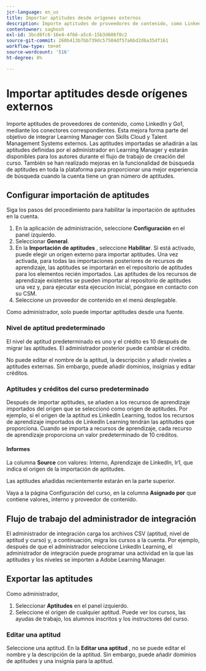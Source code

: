 ```yaml
---
jcr-language: en_us
title: Importar aptitudes desde orígenes externos
description: Importe aptitudes de proveedores de contenido, como LinkedIn y Go1, mediante los conectores correspondientes.  Las aptitudes importadas se añadirán a las aptitudes definidas por el administrador en Learning Manager y estarán disponibles para los autores durante el flujo de trabajo de creación del curso.
contentowner: saghosh
exl-id: 3bcd8fc6-16e4-4f66-a5c6-15b3d606f0c2
source-git-commit: 260b413b7bb739dc57504df57a6bd2d6a35df161
workflow-type: tm+mt
source-wordcount: '516'
ht-degree: 0%

---
```


# Importar aptitudes desde orígenes externos

Importe aptitudes de proveedores de contenido, como LinkedIn y Go1, mediante los conectores correspondientes. Esta mejora forma parte del objetivo de integrar Learning Manager con Skills Cloud y Talent Management Systems externos. Las aptitudes importadas se añadirán a las aptitudes definidas por el administrador en Learning Manager y estarán disponibles para los autores durante el flujo de trabajo de creación del curso. También se han realizado mejoras en la funcionalidad de búsqueda de aptitudes en toda la plataforma para proporcionar una mejor experiencia de búsqueda cuando la cuenta tiene un gran número de aptitudes.

## Configurar importación de aptitudes

Siga los pasos del procedimiento para habilitar la importación de aptitudes en la cuenta.

1. En la aplicación de administración, seleccione **Configuración** en el panel izquierdo.
1. Seleccionar **General**.
1. En la **Importación de aptitudes** , seleccione **Habilitar**. Si está activado, puede elegir un origen externo para importar aptitudes. Una vez activada, para todas las importaciones posteriores de recursos de aprendizaje, las aptitudes se importarán en el repositorio de aptitudes para los elementos recién importados. Las aptitudes de los recursos de aprendizaje existentes se pueden importar al repositorio de aptitudes una vez y, para ejecutar esta ejecución inicial, póngase en contacto con su CSM.
1. Seleccione un proveedor de contenido en el menú desplegable.

Como administrador, solo puede importar aptitudes desde una fuente.

### Nivel de aptitud predeterminado

El nivel de aptitud predeterminado es uno y el crédito es 10 después de migrar las aptitudes. El administrador posterior puede cambiar el crédito.

No puede editar el nombre de la aptitud, la descripción y añadir niveles a aptitudes externas. Sin embargo, puede añadir dominios, insignias y editar créditos.

### Aptitudes y créditos del curso predeterminado

Después de importar aptitudes, se añaden a los recursos de aprendizaje importados del origen que se seleccionó como origen de aptitudes. Por ejemplo, si el origen de la aptitud es LinkedIn Learning, todos los recursos de aprendizaje importados de LinkedIn Learning tendrán las aptitudes que proporciona. Cuando se importa a recursos de aprendizaje, cada recurso de aprendizaje proporciona un valor predeterminado de 10 créditos.

#### Informes

La columna **Source** con valores: Interno, Aprendizaje de LinkedIn, Ir1, que indica el origen de la importación de aptitudes.

Las aptitudes añadidas recientemente estarán en la parte superior.

Vaya a la página Configuración del curso, en la columna **Asignado por** que contiene valores, interno y proveedor de contenido.


## Flujo de trabajo del administrador de integración

El administrador de integración carga los archivos CSV (aptitud, nivel de aptitud y curso) y, a continuación, migra los cursos a la cuenta. Por ejemplo, después de que el administrador seleccione LinkedIn Learning, el administrador de integración puede programar una actividad en la que las aptitudes y los niveles se importen a Adobe Learning Manager.

## Exportar las aptitudes

Como administrador,

1. Seleccionar **Aptitudes** en el panel izquierdo.
1. Seleccione el origen de cualquier aptitud. Puede ver los cursos, las ayudas de trabajo, los alumnos inscritos y los instructores del curso.

### Editar una aptitud

Seleccione una aptitud. En la **Editar una aptitud** , no se puede editar el nombre y la descripción de la aptitud. Sin embargo, puede añadir dominios de aptitudes y una insignia para la aptitud.
